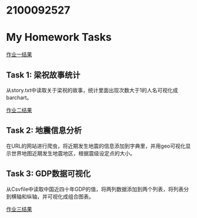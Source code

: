 # 2100092527
<!DOCTYPE html>
<html>
<head>
    <title>My Homework Tasks</title>
</head>
<body>
    <h1>My Homework Tasks</h1>
    <a target="_blank" href="https://github.com/jamalsamatova/2100092527/blob/main/人物词频统计.html">作业一结果</a>
    <h2>Task 1: 梁祝故事统计</h2>
    <p>从story.txt中读取关于梁祝的故事，统计里面出现次数大于1的人名可视化成barchart。</p>
    <a target="_blank" href="https://github.com/jamalsamatova/2100092527/blob/main/world_earthquakes.html">作业二结果</a>
    <h2>Task 2: 地震信息分析</h2>
    <p>在URL的网站进行爬虫，将近期发生地震的信息添加到字典里，并用geo可视化显示世界地图近期发生地震地区，根据震级设定点的大小。</p>
    <h2>Task 3: GDP数据可视化</h2>
    <p>从Csvfile中读取中国近四十年GDP的值，将两列数据添加到两个列表，将列表分到横轴和纵轴，并可视化成组合图表。</p>
    <a target="_blank" href="https://github.com/jamalsamatova/2100092527/blob/main/china_gdp.html">作业三结果</a>
</body>
</html>
